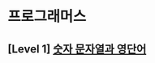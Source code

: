 # 프로그래머스 
## [Level 1] [숫자 문자열과 영단어][link]

[link]: https://programmers.co.kr/learn/courses/30/lessons/81301
